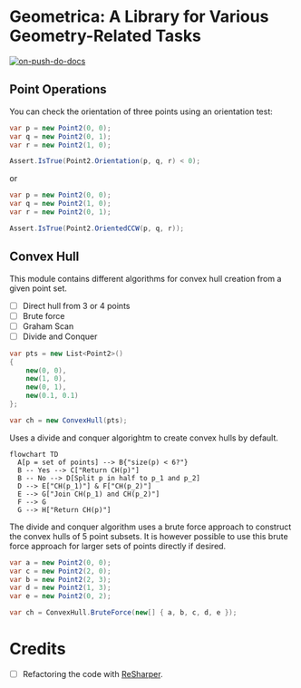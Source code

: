 # Geometrica: A Library for Various Geometry-Related Tasks

[![on-push-do-docs](https://github.com/tvomacka/Geometrica/actions/workflows/on-push-do-docs.yml/badge.svg)](https://github.com/tvomacka/Geometrica/actions/workflows/on-push-do-docs.yml)

## Point Operations

You can check the orientation of three points using an orientation test:

<!-- snippet: OrientationTest -->
```cs
var p = new Point2(0, 0);
var q = new Point2(0, 1);
var r = new Point2(1, 0);

Assert.IsTrue(Point2.Orientation(p, q, r) < 0);
```
<!-- endSnippet -->

or

<!-- snippet: CCWOrientationTest -->
```cs
var p = new Point2(0, 0);
var q = new Point2(1, 0);
var r = new Point2(0, 1);

Assert.IsTrue(Point2.OrientedCCW(p, q, r));
```
<!-- endSnippet -->

## Convex Hull

This module contains different algorithms for convex hull creation from a given point set.

- [ ] Direct hull from 3 or 4 points
- [ ] Brute force
- [ ] Graham Scan
- [ ] Divide and Conquer

<!-- snippet: CreateConvexHull -->
```cs
var pts = new List<Point2>() 
{
    new(0, 0),
    new(1, 0),
    new(0, 1),
    new(0.1, 0.1)
};

var ch = new ConvexHull(pts);
```
<!-- endSnippet -->

Uses a divide and conquer algorightm to create convex hulls by default.

```mermaid
flowchart TD
  A[p = set of points] --> B{"size(p) < 6?"}
  B -- Yes --> C["Return CH(p)"]
  B -- No --> D[Split p in half to p_1 and p_2]
  D --> E["CH(p_1)"] & F["CH(p_2)"]
  E --> G["Join CH(p_1) and CH(p_2)"]
  F --> G
  G --> H["Return CH(p)"]
```

The divide and conquer algorithm uses a brute force approach to construct the convex hulls of 5 point subsets. It is however possible to use this brute force approach for larger sets of points directly if desired.


<!-- snippet: BruteForceConvexHull -->
```cs
var a = new Point2(0, 0);
var c = new Point2(2, 0);
var b = new Point2(2, 3);
var d = new Point2(1, 3);
var e = new Point2(0, 2);

var ch = ConvexHull.BruteForce(new[] { a, b, c, d, e });
```
<!-- endSnippet -->

# Credits

- [ ] Refactoring the code with [ReSharper](https://jb.gg/OpenSourceSupport).
